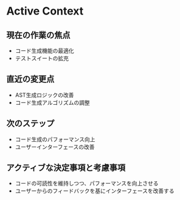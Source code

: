 # Active Context

## 現在の作業の焦点
- コード生成機能の最適化
- テストスイートの拡充

## 直近の変更点
- AST生成ロジックの改善
- コード生成アルゴリズムの調整

## 次のステップ
- コード生成のパフォーマンス向上
- ユーザーインターフェースの改善

## アクティブな決定事項と考慮事項
- コードの可読性を維持しつつ、パフォーマンスを向上させる
- ユーザーからのフィードバックを基にインターフェースを改善する
